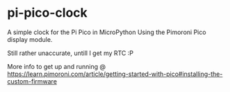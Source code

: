 # pi-pico-clock
A simple clock for the Pi Pico in MicroPython
Using the Pimoroni Pico display module. 

Still rather unaccurate, untill I get my RTC :P

More info to get up and running @ https://learn.pimoroni.com/article/getting-started-with-pico#installing-the-custom-firmware
